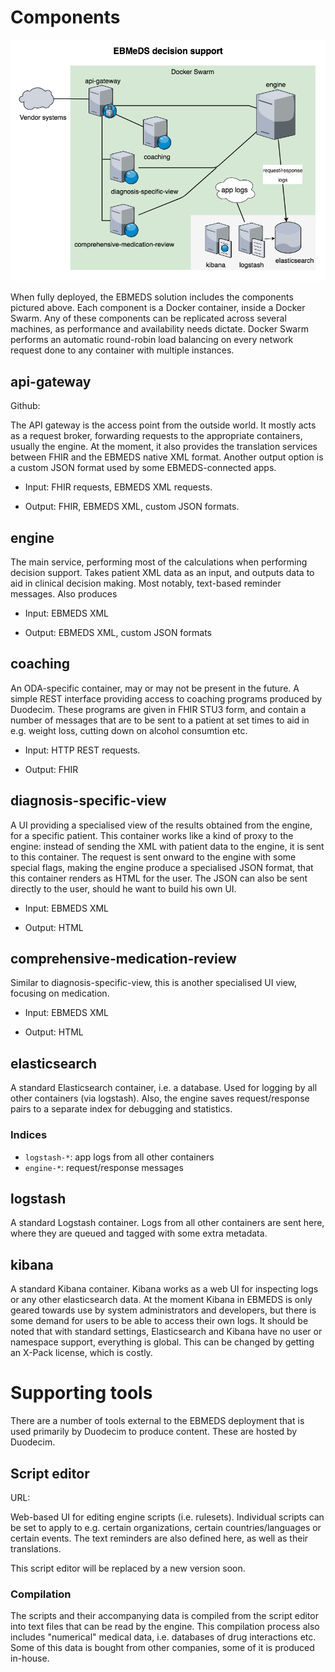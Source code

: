 # Components

![EBMEDS architecture](images/EBMeDS-architecture.png)

When fully deployed, the EBMEDS solution includes the components pictured above. Each component is a Docker container, inside a Docker Swarm. Any of these components can be replicated across several machines, as performance and availability needs dictate. Docker Swarm performs an automatic round-robin load balancing on every network request done to any container with multiple instances.

## api-gateway

Github: [](https://github.com/ebmeds/api-gateway)

The API gateway is the access point from the outside world. It mostly acts as a request broker, forwarding requests to the appropriate containers, usually the engine. At the moment, it also provides the translation services between FHIR and the EBMEDS native XML format. Another output option is a custom JSON format used by some EBMEDS-connected apps.

* Input: FHIR requests, EBMEDS XML requests.

* Output: FHIR, EBMEDS XML, custom JSON formats.

## engine

The main service, performing most of the calculations when performing decision support. Takes patient XML data as an input, and outputs data to aid in clinical decision making. Most notably, text-based reminder messages. Also produces

* Input: EBMEDS XML

* Output: EBMEDS XML, custom JSON formats

## coaching

An ODA-specific container, may or may not be present in the future. A simple REST interface providing access to coaching programs produced by Duodecim. These programs are given in FHIR STU3 form, and contain a number of messages that are to be sent to a patient at set times to aid in e.g. weight loss, cutting down on alcohol consumtion etc.

* Input: HTTP REST requests.

* Output: FHIR

## diagnosis-specific-view

A UI providing a specialised view of the results obtained from the engine, for a specific patient. This container works like a kind of proxy to the engine: instead of sending the XML with patient data to the engine, it is sent to this container. The request is sent onward to the engine with some special flags, making the engine produce a specialised JSON format, that this container renders as HTML for the user. The JSON can also be sent directly to the user, should he want to build his own UI.

* Input: EBMEDS XML

* Output: HTML

## comprehensive-medication-review

Similar to diagnosis-specific-view, this is another specialised UI view, focusing on medication.

* Input: EBMEDS XML

* Output: HTML

## elasticsearch

A standard Elasticsearch container, i.e. a database. Used for logging by all other containers (via logstash). Also, the engine saves request/response pairs to a separate index for debugging and statistics.

### Indices

* `logstash-*`: app logs from all other containers
* `engine-*`: request/response messages

## logstash

A standard Logstash container. Logs from all other containers are sent here, where they are queued and tagged with some extra metadata.

## kibana

A standard Kibana container. Kibana works as a web UI for inspecting logs or any other elasticsearch data. At the moment Kibana in EBMEDS is only geared towards use by system administrators and developers, but there is some demand for users to be able to access their own logs. It should be noted that with standard settings, Elasticsearch and Kibana have no user or namespace support, everything is global. This can be changed by getting an X-Pack license, which is costly.

# Supporting tools

There are a number of tools external to the EBMEDS deployment that is used primarily by Duodecim to produce content. These are hosted by Duodecim.

## Script editor

URL: [](http://www.ebmeds.org/script_editor.asp?mode=framesets)

Web-based UI for editing engine scripts (i.e. rulesets). Individual scripts can be set to apply to e.g. certain organizations, certain countries/languages or certain events. The text reminders are also defined here, as well as their translations.

This script editor will be replaced by a new version soon.

### Compilation

The scripts and their accompanying data is compiled from the script editor into text files that can be read by the engine. This compilation process also includes "numerical" medical data, i.e. databases of drug interactions etc. Some of this data is bought from other companies, some of it is produced in-house.
